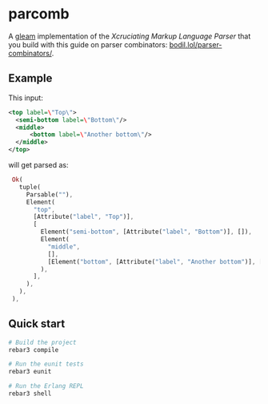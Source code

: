 # parcomb

A [gleam](https://github.com/gleam-lang/gleam) implementation of the _Xcruciating Markup Language Parser_ that you build with this guide on parser combinators: [bodil.lol/parser-combinators/](https://bodil.lol/parser-combinators/).

## Example

This input:

```xml
<top label=\"Top\">
  <semi-bottom label=\"Bottom\"/>
  <middle>
      <bottom label=\"Another bottom\"/>
  </middle>
</top>
```

will get parsed as:

```rust
 Ok(
   tuple(
     Parsable(""),
     Element(
       "top",
       [Attribute("label", "Top")],
       [
         Element("semi-bottom", [Attribute("label", "Bottom")], []),
         Element(
           "middle",
           [],
           [Element("bottom", [Attribute("label", "Another bottom")], [])],
         ),
       ],
     ),
   ),
 ),
```

## Quick start

```sh
# Build the project
rebar3 compile

# Run the eunit tests
rebar3 eunit

# Run the Erlang REPL
rebar3 shell
```

